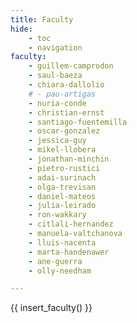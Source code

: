 ```yaml
---
title: Faculty
hide:
    - toc
    - navigation
faculty:
    - guillem-camprodon
    - saul-baeza
    - chiara-dallolio
    # - pau-artigas
    - nuria-conde
    - christian-ernst
    - santiago-fuentemilla
    - oscar-gonzalez
    - jessica-guy
    - mikel-llobera
    - jonathan-minchin
    - pietro-rustici
    - adai-surinach
    - olga-trevisan
    - daniel-mateos
    - julia-leirado
    - ron-wakkary
    - citlali-hernandez
    - manuela-valtchanova
    - lluis-nacenta
    - marta-handenawer
    - ane-guerra
    - olly-needham

---
```


{{ insert_faculty() }}
